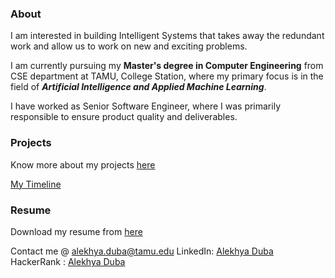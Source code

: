 <!-- ## Hello! -->
### About

[comment]: <> (You can use the [editor on GitHub]&#40;https://github.com/alekhyaramarao/alekhyaramarao.github.io/edit/main/README.md&#41; to maintain and preview the content for your website in Markdown files.)
I am interested in building Intelligent Systems that takes away the redundant work and allow us to work on new and exciting
problems.

I am currently pursuing my **Master's degree in Computer Engineering** from CSE department at TAMU, College Station, where my primary focus is in the field of **_Artificial
Intelligence and Applied Machine Learning_**.

I have worked as Senior Software Engineer, where I was primarily responsible to ensure product quality and deliverables.

### Projects
Know more about my projects [here](Projects.md)

[My Timeline](Timeline.md)

### Resume
Download my resume from [here](Alekhya_Single_page.pdf)

Contact me @ alekhya.duba@tamu.edu
LinkedIn: [Alekhya Duba](https://www.linkedin.com/in/alekhya-duba/)
HackerRank : [Alekhya Duba](https://www.hackerrank.com/alekhya_ramarao)

<!-- Markdown is a lightweight and easy-to-use syntax for styling your writing. It includes conventions for -->

<!-- ```markdown -->
<!-- Syntax highlighted code block -->

<!-- # Header 1 -->
<!-- ## Header 2 -->
<!-- ### Header 3 -->

<!-- - Bulleted -->
<!-- - List -->

<!-- 1. Numbered -->
<!-- 2. List -->

<!-- **Bold** and _Italic_ and `Code` text -->

<!-- [Link](url) and ![Image](src) -->
<!-- ``` -->

<!-- For more details see [Basic writing and formatting syntax](https://docs.github.com/en/github/writing-on-github/getting-started-with-writing-and-formatting-on-github/basic-writing-and-formatting-syntax). -->

<!-- ### Jekyll Themes -->

<!-- Your Pages site will use the layout and styles from the Jekyll theme you have selected in your [repository settings](https://github.com/alekhyaramarao/alekhyaramarao.github.io/settings/pages). The name of this theme is saved in the Jekyll `_config.yml` configuration file. -->

<!-- ### Support or Contact -->

<!-- Having trouble with Pages? Check out our [documentation](https://docs.github.com/categories/github-pages-basics/) or [contact support](https://support.github.com/contact) and we’ll help you sort it out. -->
